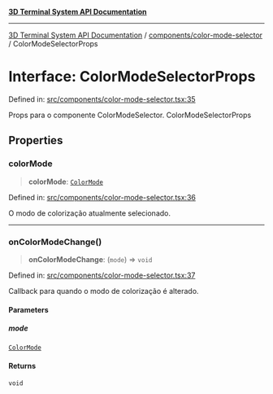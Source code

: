 [**3D Terminal System API Documentation**](../../../README.md)

***

[3D Terminal System API Documentation](../../../README.md) / [components/color-mode-selector](../README.md) / ColorModeSelectorProps

# Interface: ColorModeSelectorProps

Defined in: [src/components/color-mode-selector.tsx:35](https://github.com/Dicommunitas/ThreeJS_Terminal_3D/blob/924f3613caa2db721a2c5fd220c2ea062aa5d81f/src/components/color-mode-selector.tsx#L35)

Props para o componente ColorModeSelector.
 ColorModeSelectorProps

## Properties

### colorMode

> **colorMode**: [`ColorMode`](../../../lib/types/type-aliases/ColorMode.md)

Defined in: [src/components/color-mode-selector.tsx:36](https://github.com/Dicommunitas/ThreeJS_Terminal_3D/blob/924f3613caa2db721a2c5fd220c2ea062aa5d81f/src/components/color-mode-selector.tsx#L36)

O modo de colorização atualmente selecionado.

***

### onColorModeChange()

> **onColorModeChange**: (`mode`) => `void`

Defined in: [src/components/color-mode-selector.tsx:37](https://github.com/Dicommunitas/ThreeJS_Terminal_3D/blob/924f3613caa2db721a2c5fd220c2ea062aa5d81f/src/components/color-mode-selector.tsx#L37)

Callback para quando o modo de colorização é alterado.

#### Parameters

##### mode

[`ColorMode`](../../../lib/types/type-aliases/ColorMode.md)

#### Returns

`void`
